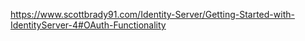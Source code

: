 ﻿https://www.scottbrady91.com/Identity-Server/Getting-Started-with-IdentityServer-4#OAuth-Functionality